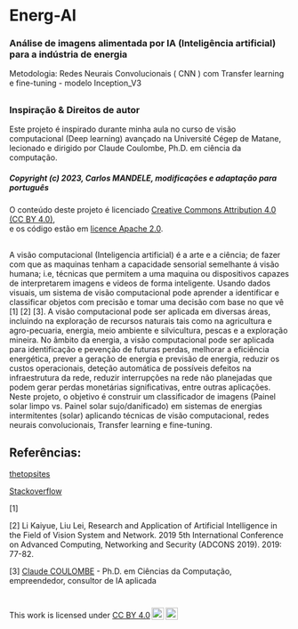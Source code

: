 # Energ-AI
 ### Análise de imagens alimentada por IA (Inteligência artificial) para  a indústria de energia

 Metodologia: Redes Neurais Convolucionais ( CNN ) com Transfer learning e fine-tuning - modelo Inception_V3
##

### Inspiração & Direitos de autor

Este projeto é inspirado durante minha aula no curso de visão computacional (Deep learning) avançado na Université Cégep de Matane, lecionado e dirigido por Claude Coulombe, Ph.D. em ciência da computação.

##### Copyright (c) 2023, Carlos MANDELE, modificações e adaptação para português
O conteúdo deste projeto é licenciado <a href="https://creativecommons.org/licenses/by/4.0/deed.fr" target='_blank'>Creative Commons Attribution 4.0 (CC BY 4.0)</a>,<br/>e os código estão em <a href="https://www.apache.org/licenses/LICENSE-2.0" target='_blank'>licence Apache 2.0</a>.




##
A visão computacional (Inteligencia artificial) é a arte e a ciência; de fazer com que as maquinas tenham a capacidade sensorial semelhante á visão humana; i.e, técnicas que permitem a uma maquina ou dispositivos capazes de interpretarem imagens e videos de forma inteligente. Usando dados visuais, um sistema de visão computacional pode aprender a identificar e classificar objetos com precisão e tomar uma decisão com base no que vê [1] [2] [3].
A visão computacional pode ser aplicada em diversas áreas, incluindo na exploração de recursos naturais tais como na agricultura e agro-pecuaria, energia, meio ambiente e silvicultura, pescas e a exploração mineira.
No âmbito da energia, a  visão computacional pode ser aplicada para identificação e pevenção de futuras perdas, melhorar a eficiência energética, prever a geração de energia e previsão de energia, reduzir os custos operacionais, deteção automática de possíveis defeitos na infraestrutura da rede, reduzir interrupções na rede não planejadas que podem gerar perdas monetárias significativas, entre outras aplicações. Neste projeto, o objetivo é construir um classificador de imagens (Painel solar limpo vs. Painel solar sujo/danificado) em sistemas de energias  intermitentes (solar) aplicando técnicas de visão computacional, redes neurais convolucionais, Transfer learning e fine-tuning. 



## Referências:

<a href="https://www.thetopsites.net/article/50151157.shtml" target='_blank'>thetopsites</a>

<a href="https://stackoverflow.com/questions/65618137/confusion-matrix-for-multiple-classes-in-python" target='_blank'>Stackoverflow</a>

[1] 

[2] Li Kaiyue, Liu Lei, Research and Application of Artificial Intelligence in the Field of Vision System and Network. 2019 5th International Conference on Advanced Computing, Networking and Security (ADCONS 2019). 2019: 77-82.

[3] <a href="https://linguatechnologies.com/" target='_blank'>Claude COULOMBE</a> - Ph.D. em Ciências da Computação, empreendedor, consultor de IA aplicada



#
<p xmlns:cc="http://creativecommons.org/ns#" >This work is licensed under <a href="http://creativecommons.org/licenses/by/4.0/?ref=chooser-v1" target="_blank" rel="license noopener noreferrer" style="display:inline-block;">CC BY 4.0<img style="height:22px!important;margin-left:3px;vertical-align:text-bottom;" src="https://mirrors.creativecommons.org/presskit/icons/cc.svg?ref=chooser-v1"><img style="height:22px!important;margin-left:3px;vertical-align:text-bottom;" src="https://mirrors.creativecommons.org/presskit/icons/by.svg?ref=chooser-v1"></a></p>
